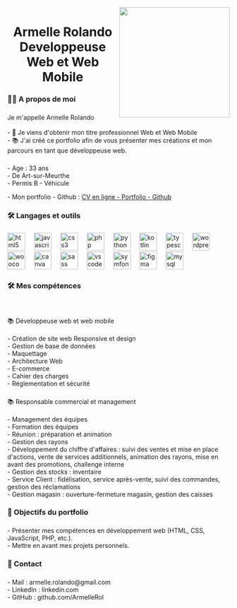 <img align="right" height="250" src="https://wallpaperaccess.com/full/1338362.png"  />

###

<h1 align="center">Armelle Rolando <br>Developpeuse Web et Web Mobile</h1>

###

<h3 align="left">👩‍💻  A propos de moi</h3>

###

<p align="left">Je m'appelle Armelle Rolando <br><br>- 🔭 Je viens d'obtenir mon titre professionnel Web et Web Mobile<br>- 📚 J'ai créé ce portfolio afin de vous présenter mes créations et mon parcours en tant que développeuse web.</p>

###

<p align="left">- Age : 33 ans<br>- De Art-sur-Meurthe<br>- Permis B - Véhicule</p>
<p align="left"> - Mon portfolio - Github : <a href="https://armellerol.github.io/">CV en ligne - Portfolio - Github</a></li>

###

<h3 align="left">🛠 Langages et outils</h3>

###

<div align="left">
  <img src="https://cdn.jsdelivr.net/gh/devicons/devicon/icons/html5/html5-original.svg" height="40" alt="html5 logo"  />
  <img width="12" />
  <img src="https://cdn.jsdelivr.net/gh/devicons/devicon/icons/javascript/javascript-original.svg" height="40" alt="javascript logo"  />
  <img width="12" />
  <img src="https://cdn.jsdelivr.net/gh/devicons/devicon/icons/css3/css3-original.svg" height="40" alt="css3 logo"  />
  <img width="12" />
  <img src="https://cdn.jsdelivr.net/gh/devicons/devicon/icons/php/php-original.svg" height="40" alt="php logo"  />
  <img width="12" />
  <img src="https://cdn.jsdelivr.net/gh/devicons/devicon/icons/python/python-original.svg" height="40" alt="python logo"  />
  <img width="12" />
  <img src="https://cdn.jsdelivr.net/gh/devicons/devicon/icons/kotlin/kotlin-original.svg" height="40" alt="kotlin logo"  />
  <img width="12" />
  <img src="https://cdn.jsdelivr.net/gh/devicons/devicon/icons/typescript/typescript-original.svg" height="40" alt="typescript logo"  />
  <img width="12" />
  <img src="https://cdn.jsdelivr.net/gh/devicons/devicon/icons/wordpress/wordpress-original.svg" height="40" alt="wordpress logo"  />
  <img width="12" />
  <img src="https://cdn.jsdelivr.net/gh/devicons/devicon/icons/woocommerce/woocommerce-original.svg" height="40" alt="woocommerce logo"  />
  <img width="12" />
  <img src="https://cdn.jsdelivr.net/gh/devicons/devicon/icons/canva/canva-original.svg" height="40" alt="canva logo"  />
  <img width="12" />
  <img src="https://cdn.jsdelivr.net/gh/devicons/devicon/icons/sass/sass-original.svg" height="40" alt="sass logo"  />
  <img width="12" />
  <img src="https://cdn.jsdelivr.net/gh/devicons/devicon/icons/vscode/vscode-original.svg" height="40" alt="vscode logo"  />
  <img width="12" />
  <img src="https://cdn.jsdelivr.net/gh/devicons/devicon/icons/symfony/symfony-original.svg" height="40" alt="symfony logo"  />
  <img width="12" />
  <img src="https://cdn.jsdelivr.net/gh/devicons/devicon/icons/figma/figma-original.svg" height="40" alt="figma logo"  />
  <img width="12" />
  <img src="https://cdn.jsdelivr.net/gh/devicons/devicon/icons/mysql/mysql-original.svg" height="40" alt="mysql logo"  />
</div>

###

<h3 align="left">🛠 Mes compétences</h3>

###

<br clear="both">

<p align="left">📚 Développeuse web  et web mobile<br><br>- Création de site web Responsive et design<br>- Gestion de base de données<br>- Maquettage<br>- Architecture Web<br>- E-commerce<br>- Cahier des charges<br>- Réglementation et sécurité</p>

###

<p align="left">📚 Responsable commercial et management <br><br>- Management des équipes<br>- Formation des équipes<br>- Réunion : préparation et animation<br>- Gestion des rayons<br>- Développement du chiffre d'affaires : suivi des ventes et mise en place d'actions, vente de services additionnels, animation des rayons, mise en avant des promotions, challenge interne<br>- Gestion des stocks : inventaire<br>- Service Client : fidélisation, service après-vente, suivi des commandes, gestion des réclamations<br>- Gestion magasin : ouverture-fermeture magasin, gestion des caisses</p>

###

<h3 align="left">🎯 Objectifs du portfolio</h3>

###

<p align="left">- Présenter mes compétences en développement web (HTML, CSS, JavaScript, PHP, etc.).<br>- Mettre en avant mes projets personnels.</p>

###

<h3 align="left">📧 Contact</h3>

###

<p align="left">- Mail : armelle.rolando@gmail.com<br>- LinkedIn : linkedin.com<br>- GitHub : github.com/ArmelleRol</p>

###
